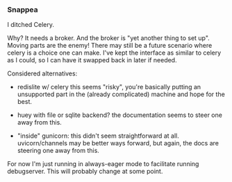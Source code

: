 ### Snappea

I ditched Celery.

Why? It needs a broker. And the broker is "yet another thing to set up". Moving parts are the enemy!
There may still be a future scenario where celery is a choice one can make. I've kept the interface as similar to celery
as I could, so I can have it swapped back in later if needed.

Considered alternatives:

* redislite w/ celery
    this seems "risky", you're basically putting an unsupported part in the (already complicated) machine and hope for
    the best.

* huey with file or sqlite backend?
    the documentation seems to steer one away from this.

* "inside" gunicorn: this didn't seem straightforward at all. uvicorn/channels may be better ways forward, but again,
  the docs are steering one away from this.

For now I'm just running in always-eager mode to facilitate running debugserver. This will probably change at some point.
